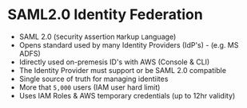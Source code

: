 # SAML2.0 Identity Federation

- SAML 2.0 (`S`ecurity `A`ssertion `M`arkup `L`anguage)
- Opens standard used by many Identity Providers (IdP's) - (e.g. MS ADFS)
- Idirectly used on-premesis ID's with AWS (Console & CLI)
- The Identity Provider must support or be SAML 2.0 compatible 
- Single source of truth for managing identiites
- More that `5,000` users (IAM user hard limit)
- Uses IAM Roles & AWS temporary credentials (up to 12hr validity)